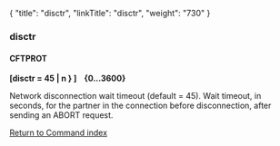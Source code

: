{
    "title": "disctr",
    "linkTitle": "disctr",
    "weight": "730"
}<span id="disctr"></span>

### disctr

#### CFTPROT

****[disctr = <span class="underline">45</span> &#124; n } ]    {0...3600}****

Network disconnection wait timeout (default = 45). Wait
timeout, in seconds, for the partner in the connection before disconnection,
after sending an ABORT request.

[Return to Command index](../../)
